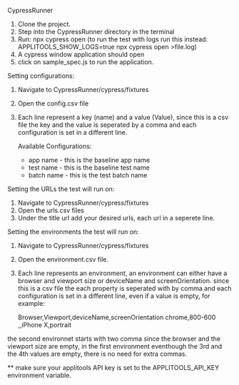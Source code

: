 CypressRunner

1) Clone the project.
2) Step into the CypressRunner directory in the terminal
3) Run: npx cypress open 
(to run the test with logs run this instead: APPLITOOLS_SHOW_LOGS=true npx cypress open >file.log)
4) A cypress window application should open
5) click on sample_spec.js to run the application.


Setting configurations:
1) Navigate to CypressRunner/cypress/fixtures
2) Open the config.csv file
3) Each line represent a key (name) and a value (Value), since this is a csv file the key and the value is seperated by a comma and each configuration is set in a different line.

	Available Configurations:
	- app name - this is the baseline app name
	- test name - this is the baseline test name
	- batch name - this is the test batch name

Setting the URLs the test will run on:
1) Navigate to CypressRunner/cypress/fixtures
2) Open the urls.csv files
3) Under the title url add your desired urls, each url in a seperete line.

Setting the environments the test will run on:
1) Navigate to CypressRunner/cypress/fixtures
2) Open the environment.csv file.
3) Each line represents an environment, an environment can either have a browser and viewport size or deviceName and screenOrientation.
since this is a csv file the each property is seperated with by comma and each configuration is set in a different line, even if a value is empty, for example:

	Browser,Viewport,deviceName,screenOrientation
	chrome,800-600
	,,iPhone X,portrait

the second environnet starts with two comma since the browser and the viewport size are empty, in the first environment eventhough the 3rd and the 4th values are empty, there is no need for extra commas.

** make sure your applitools API key is set to the APPLITOOLS_API_KEY environment variable.
